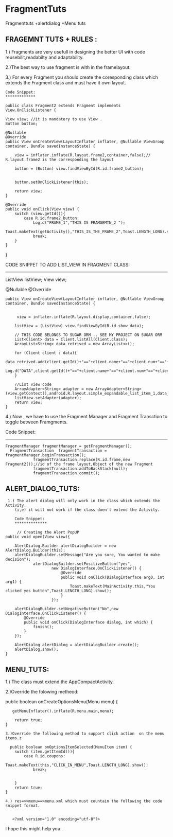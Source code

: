 # FragmentTuts
Fragmenttuts +alertdialog +Menu tuts

FRAGEMNT TUTS + RULES :
-----------------------
1.) Fragments are very usefull in designing the better UI with code reusebilit,readabilty and adaptability.

2.)The best way to use fragment is with in the framelayout.

3.) For every Fragment you should create the coresponding class which extends the Fragment class and must have it own 
    layout.
    
    Code Snippet:
    *************
    
    public class Fragment2 extends Fragment implements View.OnClickListener {

    View view; //it is mandatory to use View .
    Button button;

    @Nullable
    @Override
    public View onCreateView(LayoutInflater inflater, @Nullable ViewGroup container, Bundle savedInstanceState) {

        view = inflater.inflate(R.layout.frame2,container,false);// R.layout.frame2 is the corresponding the layout

        button = (Button) view.findViewById(R.id.frame2_button);


        button.setOnClickListener(this);

        return view;
    }

    @Override
    public void onClick(View view) {
        switch (view.getId()){
            case R.id.frame2_button:
                Log.d("FRAME_1","THIS IS FRAMGEMTN_2 ");
                Toast.makeText(getActivity(),"THIS_IS_THE_FRAME_2",Toast.LENGTH_LONG).show();
                break;
        }
    }
}


CODE SNIPPET TO ADD LIST_VIEW IN FRAGMENT CLASS:
*************************************************


 ListView listView;
    View view;

@Nullable
@Override
    
    public View onCreateView(LayoutInflater inflater, @Nullable ViewGroup container, Bundle savedInstanceState) {


         view = inflater.inflate(R.layout.display,container,false);

        listView = (ListView) view.findViewById(R.id.show_data);
        
        // THIS CODE BELONGS TO SUGAR ORM .. SEE MY PROJECT ON SUGAR ORM
        List<Client> data = Client.listAll(Client.class);
        ArrayList<String> data_retrived = new ArrayList<>();

        for (Client client : data){
            data_retrived.add(client.getId()+"=="+client.name+"=="+client.num+"=="+client.job);
            Log.d("DATA",client.getId()+"=="+client.name+"=="+client.num+"=="+client.job);
        }

        //List view code 
        ArrayAdapter<String> adapter = new ArrayAdapter<String>(view.getContext(),android.R.layout.simple_expandable_list_item_1,data_retrived);
        listView.setAdapter(adapter);
        return view;
    }


4.) Now , we have to  use the Fragment Manager and Fragment Transction to toggle between Framgments.
   
   Code Snippet:
   *************
   
    FragmentManager fragmentManager = getFragmentManager();
      FragmentTransaction  fragmentTransaction = fragmentManager.beginTransaction();
                fragmentTransaction.replace(R.id.frame,new Fragment2());//id of the frame layout,Object of the new Fragment
                fragmentTransaction.addToBackStack(null);
                fragmentTransaction.commit();
                
                
                
  ALERT_DIALOG_TUTS:
  -------------------
     
     1.) The alert dialog will only work in the class which extends the Activity.
        (i,e) it will not work if the class doen't extend the Activity.
        
        Code Snippet:
        **************
        
         // Creating the Alert PopUP
    public void open(View view){

        AlertDialog.Builder alertDialogBuilder = new AlertDialog.Builder(this);
        alertDialogBuilder.setMessage("Are you sure, You wanted to make decision");
                alertDialogBuilder.setPositiveButton("yes",
                        new DialogInterface.OnClickListener() {
                            @Override
                            public void onClick(DialogInterface arg0, int arg1) {
                                Toast.makeText(MainActivity.this,"You clicked yes button",Toast.LENGTH_LONG).show();
                            }
                        });

        alertDialogBuilder.setNegativeButton("No",new DialogInterface.OnClickListener() {
            @Override
            public void onClick(DialogInterface dialog, int which) {
                finish();
            }
        });

        AlertDialog alertDialog = alertDialogBuilder.create();
        alertDialog.show();
    }
    
 
 MENU_TUTS:
 -----------
 
 1.) The class must extend the AppCompactActivity.
 
 2.)Override the folowing metheod:
 
  public boolean onCreateOptionsMenu(Menu menu) {

       getMenuInflater().inflate(R.menu.main,menu);

        return true;
    }
    
    3.)Override the following method to support click action  on the menu items.z
    
      public boolean onOptionsItemSelected(MenuItem item) {
        switch (item.getItemId()){
            case R.id.coupons:
                Toast.makeText(this,"CLICK_IN_MENU",Toast.LENGTH_LONG).show();
                break;


        }
        return true;
    }
    
    4.) res=>>menu==>menu.xml which must countain the following the code snippet format.
    
    
       <?xml version="1.0" encoding="utf-8"?>
<menu xmlns:android="http://schemas.android.com/apk/res/android">
    <item android:id="@+id/coupons"
        android:title="Coupons"></item>
    <item android:id="@+id/stores"
        android:title="Stores"></item>
    <item android:id="@+id/cashback"
        android:title="Cashback"></item>
    <item android:id="@+id/deals"
        android:title="Deals"></item>
</menu>



I hope this might help you .
    
    
